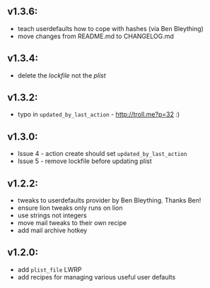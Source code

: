 ## v1.3.6:

* teach userdefaults how to cope with hashes (via Ben Bleything)
* move changes from README.md to CHANGELOG.md

## v1.3.4:

* delete the *lockfile* not the *plist*

## v1.3.2:

* typo in `updated_by_last_action` - http://troll.me?p=32 :)

## v1.3.0:

* Issue 4 - action create should set `updated_by_last_action`
* Issue 5 - remove lockfile before updating plist

## v1.2.2:

* tweaks to userdefaults provider by Ben Bleything. Thanks Ben!
* ensure lion tweaks only runs on lion
* use strings not integers
* move mail tweaks to their own recipe
* add mail archive hotkey

## v1.2.0:

* add `plist_file` LWRP
* add recipes for managing various useful user defaults

